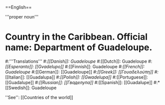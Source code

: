 ==English==

'''proper noun'''

# Country in the Caribbean. Official name: Department of Guadeloupe.
#:'''Translations'''
#:*[[Danish]]: Guadeloupe
#:*[[Dutch]]: Guadeloupe
#:*[[Esperanto]]: [[Gvadelupo]]
#:*[[Finnish]]: Guadeloupe
#:*[[French]]: Guadeloupe
#:*[[German]]: [[Guadeloupe]]
#:*[[Greek]]: [[Γουαδελούπη]]
#:*[[Italian]]: [[Guadalupa]]
#:*[[Polish]]: [[Gwadelupa]]
#:*[[Portuguese]]: [[Guadalupe]]
#:*[[Russian]]: [[Гваделупа]]
#:*[[Spanish]]: [[Guadalupe]]
#:*[[Swedish]]: Guadeloupe

''See'': [[Countries of the world]]